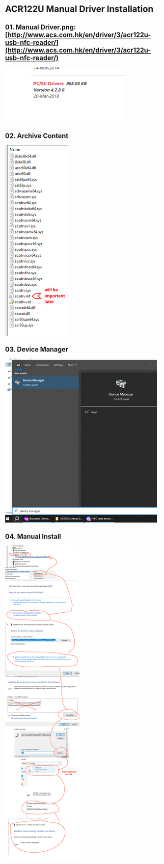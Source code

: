 # ACR122U Manual Driver Installation

## 01. Manual Driver.png: [http://www.acs.com.hk/en/driver/3/acr122u-usb-nfc-reader/](http://www.acs.com.hk/en/driver/3/acr122u-usb-nfc-reader/)
![Manual Driver](https://raw.githubusercontent.com/skylandersNFC/Docs/main/ACR122U_Manual_Driver/img/01.%20Manual%20Driver.png)

## 02. Archive Content
![Archive Conten](https://raw.githubusercontent.com/skylandersNFC/Docs/main/ACR122U_Manual_Driver/img/02.%20Archive%20Content.png)

## 03. Device Manager

![Device Manager](https://raw.githubusercontent.com/skylandersNFC/Docs/main/ACR122U_Manual_Driver/img/03.%20Device%20Manager.png)

## 04. Manual Install
![Manual Install](https://raw.githubusercontent.com/skylandersNFC/Docs/main/ACR122U_Manual_Driver/img/04.%20Manual%20Install.png)











